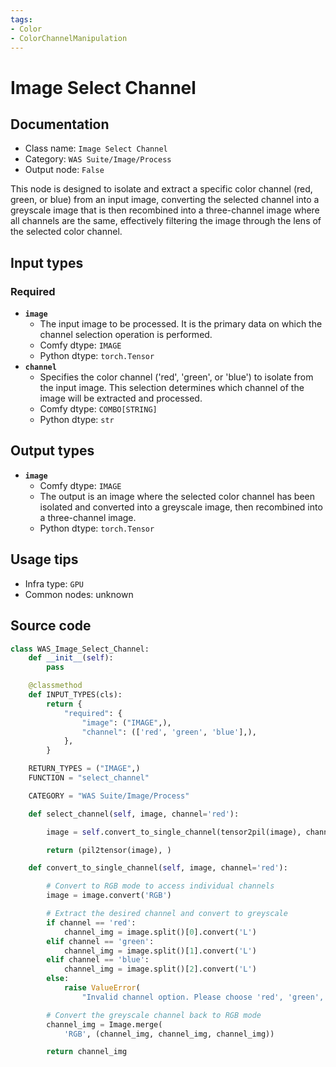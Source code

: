 ```yaml
---
tags:
- Color
- ColorChannelManipulation
---
```


# Image Select Channel
## Documentation
- Class name: `Image Select Channel`
- Category: `WAS Suite/Image/Process`
- Output node: `False`

This node is designed to isolate and extract a specific color channel (red, green, or blue) from an input image, converting the selected channel into a greyscale image that is then recombined into a three-channel image where all channels are the same, effectively filtering the image through the lens of the selected color channel.
## Input types
### Required
- **`image`**
    - The input image to be processed. It is the primary data on which the channel selection operation is performed.
    - Comfy dtype: `IMAGE`
    - Python dtype: `torch.Tensor`
- **`channel`**
    - Specifies the color channel ('red', 'green', or 'blue') to isolate from the input image. This selection determines which channel of the image will be extracted and processed.
    - Comfy dtype: `COMBO[STRING]`
    - Python dtype: `str`
## Output types
- **`image`**
    - Comfy dtype: `IMAGE`
    - The output is an image where the selected color channel has been isolated and converted into a greyscale image, then recombined into a three-channel image.
    - Python dtype: `torch.Tensor`
## Usage tips
- Infra type: `GPU`
- Common nodes: unknown


## Source code
```python
class WAS_Image_Select_Channel:
    def __init__(self):
        pass

    @classmethod
    def INPUT_TYPES(cls):
        return {
            "required": {
                "image": ("IMAGE",),
                "channel": (['red', 'green', 'blue'],),
            },
        }

    RETURN_TYPES = ("IMAGE",)
    FUNCTION = "select_channel"

    CATEGORY = "WAS Suite/Image/Process"

    def select_channel(self, image, channel='red'):

        image = self.convert_to_single_channel(tensor2pil(image), channel)

        return (pil2tensor(image), )

    def convert_to_single_channel(self, image, channel='red'):

        # Convert to RGB mode to access individual channels
        image = image.convert('RGB')

        # Extract the desired channel and convert to greyscale
        if channel == 'red':
            channel_img = image.split()[0].convert('L')
        elif channel == 'green':
            channel_img = image.split()[1].convert('L')
        elif channel == 'blue':
            channel_img = image.split()[2].convert('L')
        else:
            raise ValueError(
                "Invalid channel option. Please choose 'red', 'green', or 'blue'.")

        # Convert the greyscale channel back to RGB mode
        channel_img = Image.merge(
            'RGB', (channel_img, channel_img, channel_img))

        return channel_img

```
